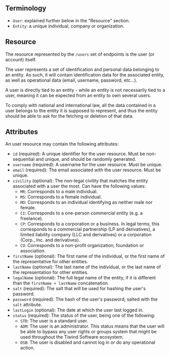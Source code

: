 ## Terminology

* `User`: explained further below in the "Resource" section.
* `Entity`: a unique individual, company or organization.

## Resource

The resource represented by the `/users` set of endpoints is the user (or account) itself.

The user represents a set of identification and personal data belonging to an entity. As such, it will contain
identification data for the associated entity, as well as operational data (email, username, password, etc...).

A user is directly tied to an entity - while an entity is not necessarily tied to a user, meaning it can be expected
from an entity to own several users.

To comply with national and international law, all the data contained in a user belongs to the entity it is supposed to
represent, and thus the entity should be able to ask for the fetching or deletion of that data.

## Attributes

An user resource may contain the following attributes:
* `id` (required): A unique identifier for the user resource. Must be non-sequential and unique, and should be randomly
generated.
* `username` (required): A username for the user resource. Must be unique.
* `email` (required): The email associated with the user resource. Must be unique.
* `civility` (optional): The non-legal civility that matches the entity associated with a user the most. Can have the
following values:
  * `MR`: Corresponds to a male individual.
  * `MS`: Corresponds to a female individual.
  * `MO`: Corresponds to an individual identifying as neither male nor female.
  * `CI`: Corresponds to a one-person commercial entity (e.g. a freelance).
  * `CP`: Corresponds to a corporation or a business. In legal terms, this corresponds to a commercial partnership
(LP and derivatives), a limited liability company (LLC and derivatives) or a corporation (Corp., Inc. and derivatives).
  * `CO`: Corresponds to a non-profit organization, foundation or association.
* `firstName` (optional): The first name of the individual, or the first name of the representative for other entities.
* `lastName` (optional): The last name of the individual, or the last name of the representation for other entities.
* `legalName` (optional): The full legal name of the entity, if it is different than the `firstName + lastName`
concatenation.
* `salt` (required): The salt that will be used for hashing the user's password.
* `password` (required): The hash of the user's password, salted with the `salt` attribute.
* `lastLogin` (optional): The date at which the user last logged in.
* `status` (required): The status of the user, being one of the following:
  * `STD`: The user is a standard user.
  * `ADM`: The user is an administrator. This status means that the user will be able to bypass any user rights or groups
system that might be used throughout the Tiwind Software ecosystem.
  * `DSB`: The user is disabled and cannot log in or do any operational action.